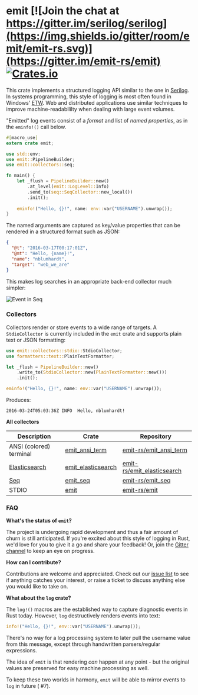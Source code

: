 # emit  [![Join the chat at https://gitter.im/serilog/serilog](https://img.shields.io/gitter/room/emit/emit-rs.svg)](https://gitter.im/emit-rs/emit) [![Crates.io](https://img.shields.io/crates/v/emit.svg)](https://crates.io/crates/emit)

This crate implements a structured logging API similar to the one in [Serilog](http://serilog.net). In systems programming, this style of logging is most often found in Windows' [ETW](https://msdn.microsoft.com/en-us/library/windows/desktop/aa363668(v=vs.85).aspx). Web and distributed applications use similar techniques to improve machine-readabililty when dealing with large event volumes.

"Emitted" log events consist of a _format_ and list of _named properties_, as in the `eminfo!()` call below.

```rust
#[macro_use]
extern crate emit;

use std::env;
use emit::PipelineBuilder;
use emit::collectors::seq;

fn main() {
    let _flush = PipelineBuilder::new()
        .at_level(emit::LogLevel::Info)
        .send_to(seq::SeqCollector::new_local())
        .init();
            
    eminfo!("Hello, {}!", name: env::var("USERNAME").unwrap());
}
```

The named arguments are captured as key/value properties that can be rendered in a structured format such as JSON:

```json
{
  "@t": "2016-03-17T00:17:01Z",
  "@mt": "Hello, {name}!",
  "name": "nblumhardt",
  "target": "web_we_are"
}
```

This makes log searches in an appropriate back-end collector much simpler:

![Event in Seq](https://raw.githubusercontent.com/nblumhardt/emit/master/asset/event_in_seq.png)

### Collectors

Collectors render or store events to a wide range of targets. A `StdioCollector` is currently included in the `emit` crate and supports plain text or JSON formatting:

```rust
use emit::collectors::stdio::StdioCollector;
use formatters::text::PlainTextFormatter;

let _flush = PipelineBuilder::new()
    .write_to(StdioCollector::new(PlainTextFormatter::new()))
    .init();

eminfo!("Hello, {}!", name: env::var("USERNAME").unwrap());
```

Produces:

```
2016-03-24T05:03:36Z INFO  Hello, nblumhardt!
```

**All collectors**

| Description | Crate | Repository |
| ----------- | ----- | ---------- |
| ANSI (colored) terminal | [emit_ansi_term](https://crates.io/crates/emit_ansi_term) | [emit-rs/emit_ansi_term](https://github.com/emit-rs/emit_ansi_term) |
| [Elasticsearch](https://elastic.co) | [emit_elasticsearch](https://crates.io/crates/emit_elasticsearch) | [emit-rs/emit_elasticsearch](https://github.com/emit-rs/emit_elasticsearch) |
| [Seq](https://getseq.net) | [emit_seq](https://crates.io/crates/emit_seq) | [emit-rs/emit_seq](https://github.com/emit-rs/emit_seq) |
| STDIO | [emit](https://crates.io/crates/emit) | [emit-rs/emit](https://github.com/emit-rs/emit) |

### FAQ

**What's the status of `emit`?**

The project is undergoing rapid development and thus a fair amount of churn is still anticipated. If you're excited about this style of logging in Rust, we'd love for you to give it a go and share your feedback! Or, join the [Gitter channel](https://gitter.im/emit-rs/emit) to keep an eye on progress.

**How can I contribute?**

Contributions are welcome and appreciated. Check out our [issue list](https://github.com/emit-rs/emit/issues) to see if anything catches your interest, or raise a ticket to discuss anything else you would like to take on.

**What about the `log` crate?**

The `log!()` macros are the established way to capture diagnostic events in Rust today. However, `log` destructively renders events into text:

```rust
info!("Hello, {}!", env::var("USERNAME").unwrap());
```

There's no way for a log processing system to later pull the username value from this message, except through handwritten parsers/regular expressions.

The idea of `emit` is that rendering _can_ happen at any point - but the original values are preserved for easy machine processing as well.

To keep these two worlds in harmony, `emit` will be able to mirror events to `log` in future ( #7).

